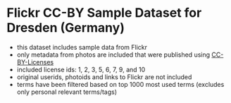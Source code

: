 # Flickr CC-BY Sample Dataset for Dresden (Germany)

* this dataset includes sample data from Flickr
* only metadata from photos are included that were published using [CC-BY-Licenses](https://www.flickr.com/services/api/flickr.photos.licenses.getInfo.html)
* included license ids: 1, 2, 3, 5, 6, 7, 9, and 10
* original userids, photoids and links to Flickr are not included
* terms have been filtered based on top 1000 most used terms (excludes only personal relevant terms/tags)